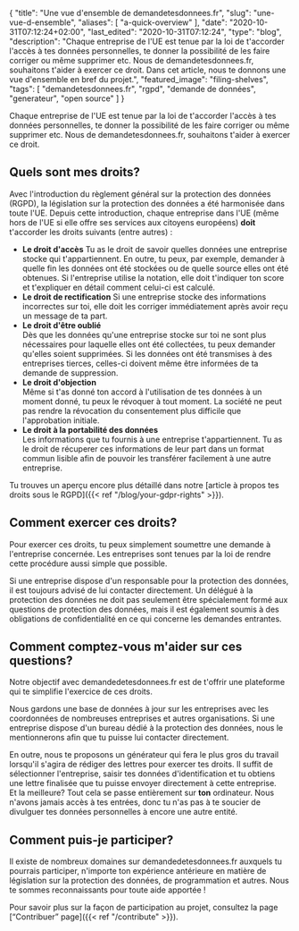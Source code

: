 {
    "title": "Une vue d'ensemble de demandetesdonnees.fr",
    "slug": "une-vue-d-ensemble",
    "aliases": [ "a-quick-overview" ],
    "date": "2020-10-31T07:12:24+02:00",
    "last_edited": "2020-10-31T07:12:24",
    "type": "blog",
    "description": "Chaque entreprise de l'UE est tenue par la loi de t'accorder l'accès à tes données personnelles, te donner la possibilité de les faire corriger ou même supprimer etc. Nous de demandetesdonnees.fr, souhaitons t'aider à exercer ce droit. Dans cet article, nous te donnons une vue d'ensemble en bref du projet.",
    "featured_image": "filing-shelves",
    "tags": [ "demandetesdonnees.fr", "rgpd", "demande de données", "generateur", "open source" ]
}

Chaque entreprise de l'UE est tenue par la loi de t'accorder l'accès à tes données personnelles, te donner la possibilité de les faire corriger ou même supprimer etc. Nous de demandetesdonnees.fr, souhaitons t'aider à exercer ce droit.

## Quels sont mes droits?

Avec l'introduction du règlement général sur la protection des données (RGPD), la législation sur la protection des données a été harmonisée dans toute l'UE. Depuis cette introduction, chaque entreprise dans l'UE (même hors de l'UE si elle offre ses services aux citoyens européens) **doit** t'accorder les droits suivants (entre autres) :

* **Le droit d'accès**
Tu as le droit de savoir quelles données une entreprise stocke qui t'appartiennent. En outre, tu peux, par exemple, demander à quelle fin les données ont été stockées ou de quelle source elles ont été obtenues. Si l'entreprise utilise la notation, elle doit t'indiquer ton score et t'expliquer en détail comment celui-ci est calculé.
* **Le droit de rectification**
Si une entreprise stocke des informations incorrectes sur toi, elle doit les corriger immédiatement après avoir reçu un message de ta part.
* **Le droit d'être oublié**  
Dès que les données qu'une entreprise stocke sur toi ne sont plus nécessaires pour laquelle elles ont été collectées, tu peux demander qu'elles soient supprimées. Si les données ont été transmises à des entreprises tierces, celles-ci doivent même être informées de ta demande de suppression.  
* **Le droit d'objection**  
Même si t'as  donné ton accord à l'utilisation de tes données à un moment donné, tu peux le révoquer à tout moment. La société ne peut pas rendre la révocation du consentement plus difficile que l'approbation initiale.
* **Le droit à la portabilité des données**  
Les informations que tu fournis à une entreprise t'appartiennent. Tu as le droit de récuperer ces informations de leur part dans un format commun lisible afin de pouvoir les transférer facilement à une autre entreprise.

Tu trouves un aperçu encore plus détaillé dans notre [article à propos tes droits sous le RGPD]({{< ref "/blog/your-gdpr-rights" >}}).

## Comment exercer ces droits?

Pour exercer ces droits, tu peux simplement soumettre une demande à l'entreprise concernée. Les entreprises sont tenues par la loi de rendre cette procédure aussi simple que possible.

Si une entreprise dispose d'un responsable pour la protection des données, il est toujours advisé de lui contacter directement. Un délégué à la protection des données ne doit pas seulement être spécialement formé aux questions de protection des données, mais il est également soumis à des obligations de confidentialité en ce qui concerne les demandes entrantes.

## Comment comptez-vous m'aider sur ces questions?

Notre objectif avec demandedetesdonnees.fr est de t'offrir une plateforme qui te simplifie l'exercice de ces droits.

Nous gardons une base de données à jour sur les entreprises avec les coordonnées de nombreuses entreprises et autres organisations. Si une entreprise dispose d'un bureau dédié à la protection des données, nous le mentionnerons afin que tu puisse lui contacter directement.

En outre, nous te proposons un générateur qui fera le plus gros du travail lorsqu'il s'agira de rédiger des lettres pour exercer tes droits. Il suffit de sélectionner l'entreprise, saisir tes données d'identification et tu obtiens une lettre finalisée que tu puisse envoyer directement à cette entreprise.  
Et la meilleure? Tout cela se passe entièrement sur **ton** ordinateur. Nous n'avons jamais accès à tes entrées, donc tu n'as pas à te soucier de divulguer tes données personnelles à encore une autre entité.

## Comment puis-je participer?

Il existe de nombreux domaines sur demandedetesdonnees.fr auxquels tu pourrais participer, n'importe ton expérience antérieure en matière de législation sur la protection des données, de programmation et autres. Nous te sommes reconnaissants pour toute aide apportée !

Pour savoir plus sur la façon de participation au projet, consultez la page [“Contribuer” page]({{< ref "/contribute" >}}).
